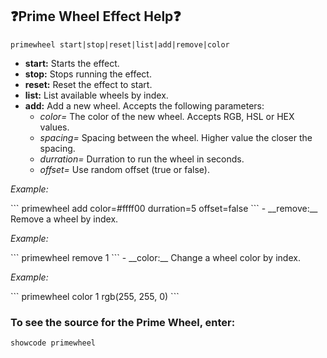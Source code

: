## :question:__Prime Wheel Effect Help__:question:
```
primewheel start|stop|reset|list|add|remove|color
```

- __start:__  Starts the effect.
- __stop:__  Stops running the effect.
- __reset:__  Reset the effect to start.
- __list:__  List available wheels by index.
- __add:__  Add a new wheel.  Accepts the following parameters:
    - *color=* The color of the new wheel.  Accepts RGB, HSL or HEX values.
    - *spacing=* Spacing between the wheel.  Higher value the closer the spacing.
    - *durration=* Durration to run the wheel in seconds.
    - *offset=* Use random offset (true or false).
<p><i>Example:</i></p>
```
primewheel add color=#ffff00 durration=5 offset=false
```
- __remove:__  Remove a wheel by index.
<p><i>Example:</i></p>
```
primewheel remove 1
```
- __color:__  Change a wheel color by index.
<p><i>Example:</i></p>
```
primewheel color 1 rgb(255, 255, 0)
```

### To see the source for the Prime Wheel, enter:
```
showcode primewheel
```
